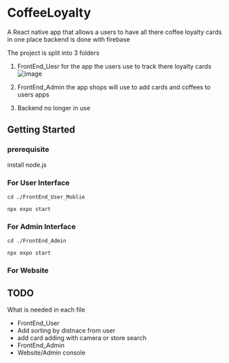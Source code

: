 # CoffeeLoyalty
A React native app that allows a users to have all there coffee loyalty cards in one place
backend is done with firebase

The project is split into 3 folders
1. FrontEnd_Uesr
for the app the users use to track there loyalty cards
![image](https://github.com/jlund0/CoffeeLoyalty/assets/72682409/5b649866-86c6-46e0-812a-a12c433a089b)



3. FrontEnd_Admin 
the app shops will use to add cards and coffees to users apps 

4. Backend 
no longer in use 

## Getting Started
### prerequisite
install node.js

### For User Interface 
`cd ./FrontEnd_User_Moblie`

`npx expo start`

### For Admin Interface
`cd ./FrontEnd_Admin`

`npx expo start`

### For Website 

## TODO
What is needed in each file
- FrontEnd_User
 - Add sorting by distnace from user 
 - add card adding with camera or store search
- FrontEnd_Admin
- Website/Admin console

